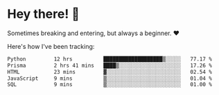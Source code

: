 # Hey there! 👋
Sometimes breaking and entering, but always a beginner. ❤️

Here's how I've been tracking:
<!--START_SECTION:waka-->

```txt
Python         12 hrs          ███████████████████▒░░░░░   77.17 %
Prisma         2 hrs 41 mins   ████▒░░░░░░░░░░░░░░░░░░░░   17.26 %
HTML           23 mins         ▓░░░░░░░░░░░░░░░░░░░░░░░░   02.54 %
JavaScript     9 mins          ▒░░░░░░░░░░░░░░░░░░░░░░░░   01.04 %
SQL            9 mins          ▒░░░░░░░░░░░░░░░░░░░░░░░░   01.00 %
```

<!--END_SECTION:waka-->
